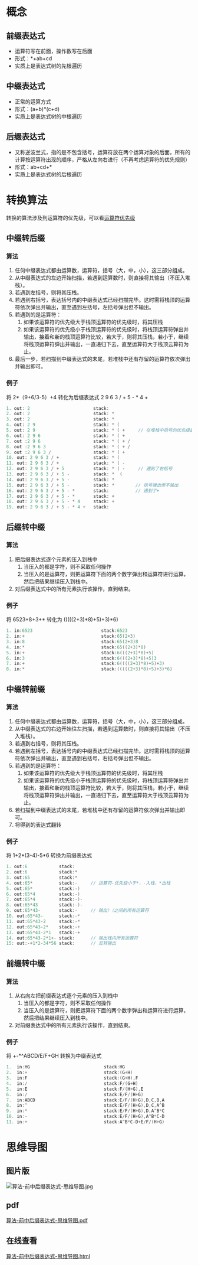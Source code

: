 # 概念
## 前缀表达式

- 运算符写在前面，操作数写在后面
- 形式：*+ab+cd
- 实质上是表达式树的先根遍历

## 中缀表达式

- 正常的运算方式
- 形式：(a+b)*(c+d)
- 实质上是表达式树的中根遍历

## 后缀表达式

- 又称逆波兰式，指的是不包含括号，运算符放在两个运算对象的后面，所有的计算按运算符出现的顺序，严格从左向右进行（不再考虑运算符的优先规则）
- 形式：ab+cd+*
- 实质上是表达式树的后根遍历

# 转换算法

转换的算法涉及到运算符的优先级，可以看[运算符优先级](https://cnymw.github.io/GolangStudy/docs/go-基础.html)

## 中缀转后缀
### 算法

1. 任何中缀表达式都由运算数，运算符，括号（大，中，小），这三部分组成。
2. 从中缀表达式的左边开始扫描，若遇到运算数时，则直接将其输出（不压入堆栈）。
3. 若遇到左括号，则将其压栈。
4. 若遇到右括号，表达括号内的中缀表达式已经扫描完毕。这时需将栈顶的运算符依次弹出并输出，直至遇到左括号，左括号弹出但不输出。
5. 若遇到的是运算符：
    1. 如果该运算符的优先级大于栈顶运算符的优先级时，将其压栈
    2. 如果该运算符的优先级小于栈顶运算符的优先级时，将栈顶运算符弹出并输出，接着和新的栈顶运算符比较，若大于，则将其压栈，若小于，继续将栈顶运算符弹出并输出，一直递归下去，直至运算符大于栈顶云算符为止。
6. 最后一步，若扫描到中缀表达式的末尾，若堆栈中还有存留的运算符依次弹出并输出即可。

### 例子

将 2*（9+6/3-5）+4 转化为后缀表达式 2 9 6 3 / + 5 -  * 4 +

```go
1. out: 2                        stack:
2. out: 2                        stack: *
3. out: 2                        stack: *
4. out: 2 9                      stack: * (
5. out: 2 9                      stack: * ( +     // 在堆栈中括号的优先级最低
6. out: 2 9 6                    stack: * ( +
7. out :2 9 6                    stack: * ( + /
8. out :2 9 6 3                  stack: * ( + /
9. out :2 9 6 3 /                stack: * ( +
10. out: 2 9 6 3 / +             stack: * (
11. out: 2 9 6 3 / +             stack: * ( -
12. out: 2 9 6 3 / + 5           stack: * ( -     // 遇到了右括号
13. out: 2 9 6 3 / + 5 -         stack: *  ( 
14. out: 2 9 6 3 / + 5 -         stack: *
15. out: 2 9 6 3 / + 5 -         stack: *        // 括号弹出但不输出
16. out: 2 9 6 3 / + 5 - *       stack:          // 遇到了+
17. out: 2 9 6 3 / + 5 - *       stack: +
18. out: 2 9 6 3 / + 5 - * 4     stack: +
19. out: 2 9 6 3 / + 5 - * 4 +   stack:
```


## 后缀转中缀
### 算法

1. 把后缀表达式逐个元素的压入到栈中
    1. 当压入的都是字符，则不采取任何操作
    2. 当压入的是运算符，则把运算符下面的两个数字弹出和运算符进行运算，然后把结果继续压入到栈中。
2. 对后缀表达式中的所有元素执行该操作，直到结束。

### 例子

将 6523+8\+3+* 转化为 (((((2+3)*8)+5)+3)*6) 
```go
1. in:6523                          stack:6523
2. in:+                             stack:65(2+3)                       // 弹出 3，2，得到结果(2+3)，入栈
3. in:8                             stack:65(2+3)8
4. in:*                             stack:65((2+3)*8)                   // 弹出（2+3），8，得到结果（（2+3）*8），入栈
5. in:+                             stack:6(((2+3)*8)+5)                // 弹出（（2+3）*8），5，得到结果(((2+3)*8)+5)，入栈
6. in:3                             stack:6(((2+3)*8)+5)3
7. in:+                             stack:6((((2+3)*8)+5)+3)            // 弹出(((2+3)*8)+5)，3，得到结果((((2+3)*8)+5)+3)，入栈
8. in:*                             stack:(((((2+3)*8)+5)+3)*6)         // 弹出((((2+3)*8)+5)+3)，6，得到结果(((((2+3)*8)+5)+3)*6)
```

## 中缀转前缀
### 算法

1. 任何中缀表达式都由运算数，运算符，括号（大，中，小），这三部分组成。
2. 从中缀表达式的右边开始往左扫描，若遇到运算数时，则直接将其输出（不压入堆栈）。
3. 若遇到右括号，则将其压栈。
4. 若遇到左括号，表达括号内的中缀表达式已经扫描完毕。这时需将栈顶的运算符依次弹出并输出，直至遇到右括号，右括号弹出但不输出。
5. 若遇到的是运算符：
    1. 如果该运算符的优先级大于栈顶运算符的优先级时，将其压栈
    2. 如果该运算符的优先级小于栈顶运算符的优先级时，将栈顶运算符弹出并输出，接着和新的栈顶运算符比较，若大于，则将其压栈，若小于，继续将栈顶运算符弹出并输出，一直递归下去，直至运算符大于栈顶云算符为止。
6. 若扫描到中缀表达式的末尾，若堆栈中还有存留的运算符依次弹出并输出即可。
7. 将得到的表达式翻转

### 例子

将 1+2*(3-4)-5*6 转换为前缀表达式

```go
1. out:6            stack:
2. out:6            stack:*
3. out:65           stack:*
4. out:65*          stack:-     // 运算符-优先级小于*，-入栈，*出栈
5. out:65*          stack:-)
6. out:65*4         stack:-)
7. out:65*4         stack:-)-
8. out:65*43        stack:-)-
9. out:65*43-       stack:-     // 输出）（之间的所有运算符
10. out:65*43-      stack:-*
11. out:65*43-2     stack:-*
12. out:65*43-2*    stack:-+
13. out:65*43-2*1   stack:-+
14. out:65*43-2*1+- stack:      // 输出栈内所有运算符
15: out:-+1*2-34*56 stack:      // 反转输出
```

## 前缀转中缀
### 算法

1. 从右向左把前缀表达式逐个元素的压入到栈中
    1. 当压入的都是字符，则不采取任何操作
    2. 当压入的是运算符，则把运算符下面的两个数字弹出和运算符进行运算，然后把结果继续压入到栈中。
2. 对前缀表达式中的所有元素执行该操作，直到结束。

### 例子

将 +-*^ABCD/E/F+GH 转换为中缀表达式

```go
1.  in:HG                            stack:HG
2.  in:+                             stack:(G+H)                      
3.  in:F                             stack:(G+H),F
4.  in:/                             stack:F/(G+H)                   
5.  in:E                             stack:F/(H+G),E            
6.  in:/                             stack:E/F/(H+G)
7.  in:ABCD                          stack:E/F/(H+G),D,C,B,A           
8.  in:^                             stack:E/F/(H+G),D,C,A^B         
9.  in:*                             stack:E/F/(H+G),D,A^B*C
10. in:-                             stack:E/F/(H+G),A^B*C-D
11. in:+                             stack:A^B*C-D+E/F/(H+G)
```

# 思维导图

## 图片版

![算法-前中后缀表达式-思维导图.jpg](https://cnymw.github.io/GolangStudy/docs/img/算法-前中后缀表达式/算法-前中后缀表达式-思维导图.jpg)

## pdf

[算法-前中后缀表达式-思维导图.pdf](https://cnymw.github.io/GolangStudy/docs/img/算法-前中后缀表达式/算法-前中后缀表达式-思维导图.pdf)

## 在线查看

[算法-前中后缀表达式-思维导图.html](https://cnymw.github.io/GolangStudy/docs/img/算法-前中后缀表达式/算法-前中后缀表达式-思维导图.html)
